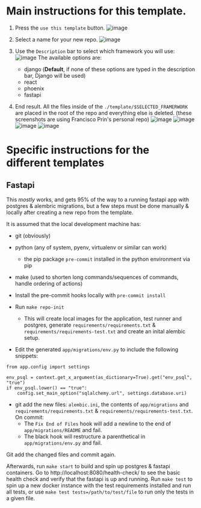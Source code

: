 # Main instructions for this template.
1. Press the `use this template` button.
![image](https://user-images.githubusercontent.com/61423717/111556651-aaf13500-8750-11eb-9a7d-1b695020c514.png)
2. Select a name for your new repo.
![image](https://user-images.githubusercontent.com/61423717/111557003-72059000-8751-11eb-82dc-2c8e6ddc3efb.png)
3. Use the `Description` bar to select which framework you will use:
![image](https://user-images.githubusercontent.com/61423717/111557270-f821d680-8751-11eb-989b-7563fe36f8b7.png)
The available options are:
    * django  (**Default**, if none of these options are typed in the description bar, Django will be used)
    * react
    * phoenix
    * fastapi

4. End result. All the files inside of the `./template/$SELECTED_FRAMERWORK` are placed in the root of the repo and
   everything else is deleted. (these screenshots are using Francisco Prin's personal repo)
   ![image](https://user-images.githubusercontent.com/61423717/111558292-1be61c00-8754-11eb-9e70-abaa476476d5.png)
   ![image](https://user-images.githubusercontent.com/61423717/111558322-2dc7bf00-8754-11eb-9c4e-28131534e266.png)
   ![image](https://user-images.githubusercontent.com/61423717/111558363-41732580-8754-11eb-8915-ba9a01a3fff4.png)
   ![image](https://user-images.githubusercontent.com/61423717/111558562-9c0c8180-8754-11eb-9740-09ae4bdb9534.png)

# Specific instructions for the different templates
## Fastapi
This _mostly_ works, and gets 95% of the way to a running fastapi app with postgres & alembric migrations,
but a few steps must be done manually & locally after creating a new repo from the template.

It is assumed that the local development machine has:
- git (obviously)
- python (any of system, pyenv, virtualenv or similar can work)
  - the pip package `pre-commit` installed in the python environment via pip
- make (used to shorten long commands/sequences of commands, handle ordering of actions)

- Install the pre-commit hooks locally with `pre-commit install`
- Run `make repo-init`
  - This will create local images for the application, test runner and postgres, generate
    `requirements/requirements.txt` & `requirements/requirements-test.txt` and create an inital alembic setup.
- Edit the generated `app/migrations/env.py` to include the following snippets:
```
from app.config import settings
```
```
env_psql = context.get_x_argument(as_dictionary=True).get("env_psql", "true")
if env_psql.lower() == "true":
    config.set_main_option("sqlalchemy.url", settings.database.uri)
```

- git add the new files: `alembic.ini`, the contents of `app/migrations` and `requirements/requirements.txt` &
  `requirements/requirements-test.txt`. On commit:
    - The `Fix End of Files` hook will add a newline to the end of `app/migrations/README` and fail.
    - The black hook will restructure a parenthetical in `app/migrations/env.py` and fail.

Git add the changed files and commit again.

Afterwards, run `make start` to build and spin up postgres & fastapi containers.
Go to http://localhost:8080/health-check/ to see the basic health check and verify that the fastapi is up and running.
Run `make test` to spin up a new docker instance with the test requirements installed and run all tests,
or use `make test tests=/path/to/test/file` to run only the tests in a given file.
